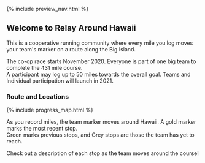 {% include preview_nav.html %}

## Welcome to Relay Around Hawaii

This is a cooperative running community where every mile you log moves your team's marker on a route along the Big Island.

The co-op race starts November 2020. Everyone is part of one big team to complete the 431 mile course. <br/>
A participant may log up to 50 miles towards the overall goal. 
Teams and Individual participation will launch in 2021.

### Route and Locations

{% include progress_map.html %}

As you record miles, the team marker moves around Hawaii. A gold marker marks the most recent stop. <br/>
Green marks previous stops, and Grey stops are those the team has yet to reach.

Check out a description of each stop as the team moves around the course!
